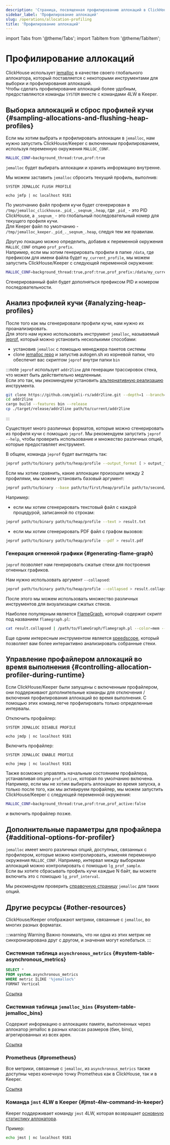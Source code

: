 ```yaml
---
description: 'Страница, посвященная профилированию аллокаций в ClickHouse'
sidebar_label: 'Профилирование аллокаций'
slug: /operations/allocation-profiling
title: 'Профилирование аллокаций'
---
```


import Tabs from '@theme/Tabs';
import TabItem from '@theme/TabItem';


# Профилирование аллокаций

ClickHouse использует [jemalloc](https://github.com/jemalloc/jemalloc) в качестве своего глобального аллокатора, который поставляется с некоторыми инструментами для выборки и профилирования аллокаций.  
Чтобы сделать профилирование аллокаций более удобным, предоставляются команды `SYSTEM` вместе с командами 4LW в Keeper.

## Выборка аллокаций и сброс профилей кучи {#sampling-allocations-and-flushing-heap-profiles}

Если мы хотим выбрать и профилировать аллокации в `jemalloc`, нам нужно запустить ClickHouse/Keeper с включенным профилированием, используя переменную окружения `MALLOC_CONF`.

```sh
MALLOC_CONF=background_thread:true,prof:true
```

`jemalloc` будет выбирать аллокации и хранить информацию внутренне.

Мы можем заставить `jemalloc` сбросить текущий профиль, выполнив:

<Tabs groupId="binary">
<TabItem value="clickhouse" label="ClickHouse">

    SYSTEM JEMALLOC FLUSH PROFILE

</TabItem>
<TabItem value="keeper" label="Keeper">

    echo jmfp | nc localhost 9181

</TabItem>
</Tabs>

По умолчанию файл профиля кучи будет сгенерирован в `/tmp/jemalloc_clickhouse._pid_._seqnum_.heap`, где `_pid_` - это PID ClickHouse, а `_seqnum_` - это глобальный последовательный номер для текущего профиля кучи.  
Для Keeper файл по умолчанию - `/tmp/jemalloc_keeper._pid_._seqnum_.heap`, следуя тем же правилам.

Другую локацию можно определить, добавив к переменной окружения `MALLOC_CONF` опцию `prof_prefix`.  
Например, если мы хотим генерировать профили в папке `/data`, где префиксом для имени файла будет `my_current_profile`, мы можем запустить ClickHouse/Keeper с следующей переменной окружения:
```sh
MALLOC_CONF=background_thread:true,prof:true,prof_prefix:/data/my_current_profile
```
Сгенерированный файл будет дополняться префиксом PID и номером последовательности.

## Анализ профилей кучи {#analyzing-heap-profiles}

После того как мы сгенерировали профили кучи, нам нужно их проанализировать.  
Для этого нам нужно использовать инструмент `jemalloc`, называемый [jeprof](https://github.com/jemalloc/jemalloc/blob/dev/bin/jeprof.in), который можно установить несколькими способами:
- установив `jemalloc` с помощью менеджера пакетов системы
- clone [jemalloc repo](https://github.com/jemalloc/jemalloc) и запустив autogen.sh из корневой папки, что обеспечит вас скриптом `jeprof` внутри папки `bin`

:::note
`jeprof` использует `addr2line` для генерации трассировок стека, что может быть действительно медленным.  
Если это так, мы рекомендуем установить [альтернативную реализацию](https://github.com/gimli-rs/addr2line) инструмента.

```bash
git clone https://github.com/gimli-rs/addr2line.git --depth=1 --branch=0.23.0
cd addr2line
cargo build --features bin --release
cp ./target/release/addr2line path/to/current/addr2line
```
:::

Существует много различных форматов, которые можно сгенерировать из профиля кучи с помощью `jeprof`.
Мы рекомендуем запустить `jeprof --help`, чтобы проверить использование и множество различных опций, которые предоставляет инструмент.

В общем, команда `jeprof` будет выглядеть так:

```sh
jeprof path/to/binary path/to/heap/profile --output_format [ > output_file]
```

Если мы хотим сравнить, какие аллокации произошли между 2 профилями, мы можем установить базовый аргумент:

```sh
jeprof path/to/binary --base path/to/first/heap/profile path/to/second/heap/profile --output_format [ > output_file]
```

Например:

- если мы хотим сгенерировать текстовый файл с каждой процедурой, записанной по строкам:

```sh
jeprof path/to/binary path/to/heap/profile --text > result.txt
```

- если мы хотим сгенерировать PDF файл с графом вызовов:

```sh
jeprof path/to/binary path/to/heap/profile --pdf > result.pdf
```

### Генерация огненной графики {#generating-flame-graph}

`jeprof` позволяет нам генерировать сжатые стеки для построения огненных графиков.

Нам нужно использовать аргумент `--collapsed`:

```sh
jeprof path/to/binary path/to/heap/profile --collapsed > result.collapsed
```

После этого мы можем использовать множество различных инструментов для визуализации сжатых стеков.

Наиболее популярным является [FlameGraph](https://github.com/brendangregg/FlameGraph), который содержит скрипт под названием `flamegraph.pl`:

```sh
cat result.collapsed | /path/to/FlameGraph/flamegraph.pl --color=mem --title="Allocation Flame Graph" --width 2400 > result.svg
```

Еще одним интересным инструментом является [speedscope](https://www.speedscope.app/), который позволяет вам более интерактивно анализировать собранные стеки.

## Управление профайлером аллокаций во время выполнения {#controlling-allocation-profiler-during-runtime}

Если ClickHouse/Keeper были запущены с включенным профайлером, они поддерживают дополнительные команды для отключения / включения профилирования аллокаций во время выполнения.
С помощью этих команд легче профилировать только определенные интервалы.

Отключить профайлер:

<Tabs groupId="binary">
<TabItem value="clickhouse" label="ClickHouse">

    SYSTEM JEMALLOC DISABLE PROFILE

</TabItem>
<TabItem value="keeper" label="Keeper">

    echo jmdp | nc localhost 9181

</TabItem>
</Tabs>

Включить профайлер:

<Tabs groupId="binary">
<TabItem value="clickhouse" label="ClickHouse">

    SYSTEM JEMALLOC ENABLE PROFILE

</TabItem>
<TabItem value="keeper" label="Keeper">

    echo jmep | nc localhost 9181

</TabItem>
</Tabs>

Также возможно управлять начальным состоянием профайлера, устанавливая опцию `prof_active`, которая по умолчанию включена.  
Например, если мы не хотим выбирать аллокации во время запуска, а только после того, как мы активируем профайлер, мы можем запустить ClickHouse/Keeper с следующей переменной окружения:
```sh
MALLOC_CONF=background_thread:true,prof:true,prof_active:false
```

и включить профайлер позже.

## Дополнительные параметры для профайлера {#additional-options-for-profiler}

`jemalloc` имеет много различных опций, доступных, связанных с профилером, которые можно контролировать, изменяя переменную окружения `MALLOC_CONF`.
Например, интервал между выборками аллокаций можно контролировать с помощью `lg_prof_sample`.  
Если вы хотите сбрасывать профиль кучи каждые N байт, вы можете включить это с помощью `lg_prof_interval`.  

Мы рекомендуем проверить [справочную страницу](https://jemalloc.net/jemalloc.3.html) `jemalloc` для таких опций.

## Другие ресурсы {#other-resources}

ClickHouse/Keeper отображают метрики, связанные с `jemalloc`, во многих разных форматах.

:::warning Warning
Важно понимать, что ни одна из этих метрик не синхронизирована друг с другом, и значения могут колебаться.
:::

### Системная таблица `asynchronous_metrics` {#system-table-asynchronous_metrics}

```sql
SELECT *
FROM system.asynchronous_metrics
WHERE metric ILIKE '%jemalloc%'
FORMAT Vertical
```

[Ссылка](/operations/system-tables/asynchronous_metrics)

### Системная таблица `jemalloc_bins` {#system-table-jemalloc_bins}

Содержит информацию о аллокациях памяти, выполненных через аллокатор jemalloc в разных классах размеров (бин, bins), агрегированных из всех арен.

[Ссылка](/operations/system-tables/jemalloc_bins)

### Prometheus {#prometheus}

Все метрики, связанные с `jemalloc`, из `asynchronous_metrics` также доступны через конечную точку Prometheus как в ClickHouse, так и в Keeper.

[Ссылка](/operations/server-configuration-parameters/settings#prometheus)

### Команда `jmst` 4LW в Keeper {#jmst-4lw-command-in-keeper}

Keeper поддерживает команду `jmst` 4LW, которая возвращает [основную статистику аллокатора](https://github.com/jemalloc/jemalloc/wiki/Use-Case%3A-Basic-Allocator-Statistics).

Пример:
```sh
echo jmst | nc localhost 9181
```
